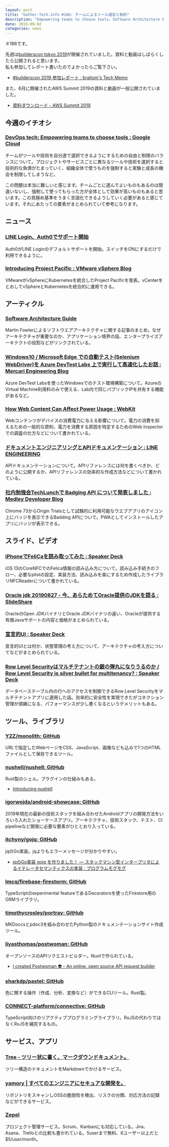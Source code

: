 ```yaml
---
layout: post
title: "Gather-Tech.info #166: チームによるツール選定と制約"
description: "Empowering teams to choose tools、Software Architecture Guide など"
date: 2019-09-02
categories: news
---
```


＃166です。

先週は[builderscon tokyo 2019](https://builderscon.io/tokyo/2019)が開催されていました。資料と動画はしばらくしたら公開されると思います。  
私も参加してレポート書いたのでよかったらご覧下さい。

- [#builderscon 2019 参加レポート : braitom's Tech Memo](https://braitom.hatenablog.com/entry/2019/09/01/222845)

また、6月に開催されたAWS Summit 2019の資料と動画が一般公開されていました。

- [資料ダウンロード - AWS Summit 2019](https://aws.amazon.com/jp/summits/tokyo-osaka-2019-report/)

## 今週のイチオシ

### [DevOps tech: Empowering teams to choose tools : Google Cloud](https://cloud.google.com/solutions/devops/devops-tech-teams-empowered-to-choose-tools)

チームがツールや技術を自分達で選択できるようにするための自由と制限のバランスについて。プロジェクトやサービスごとに異なるツールや技術を選択すると技術的な負債がたまっていく、組織全体で使うものを強制すると実験と成長の機会を制限してしまうなど。

この問題は本当に難しいと感じます。チームごとに選んでよいものもあるのは間違いないし、強制して使ってもらった方が全体として効果が高いものもあると思います。この見極め基準をうまく言語化できるようしていく必要があると感じています。それにあたっての要素がまとめられていて参考になります。

## ニュース

### [LINE Login、Auth0でサポート開始](https://auth0.com/blog/jp-line-login-now-supported-with-auth0/)

Auth0がLINE Loginのデフォルトサポートを開始。スイッチをONにするだけで利用できるように。

### [Introducing Project Pacific : VMware vSphere Blog](https://blogs.vmware.com/vsphere/2019/08/introducing-project-pacific.html)

VMwareがvSphereにKubernetesを統合したProject Pacificを発表。vCenterをとおしてvSphereとKubernetesを統合的に運用できる。

## アーティクル

### [Software Architecture Guide](https://martinfowler.com/architecture/)

Martin Fowlerによるソフトウエアアーキテクチャに関する記事のまとめ。なぜアーキテクチャが重要なのか、アプリケーション境界の話、エンタープライズアーキテクトの役割などがリンクされている。

### [Windows10 / Microsoft Edge での自動テスト(Selenium WebDriver)を Azure DevTest Labs 上で実行して高速化したお話 : Mercari Engineering Blog](https://tech.mercari.com/entry/2019/08/27/080000)

Azure DevTest Labsを使ったWindowsでのテスト環境構築について。AzureのVirtual Machine利用料のみで使える、Lab内で同じパブリックIPを共有する機能があるなど。

### [How Web Content Can Affect Power Usage : WebKit](https://webkit.org/blog/8970/how-web-content-can-affect-power-usage/)

Webコンテンツがデバイスの消費電力に与える影響について。電力の消費を抑えるための一般的な原則、電力を消費する原因を特定するためのWeb Inspectorでの調査の仕方などについて書かれている。

### [ドキュメントエンジニアリングとAPIドキュメンテーション : LINE ENGINEERING](https://engineering.linecorp.com/ja/blog/document-engineering-api-documentation/)

APIドキュメンテーションについて。APIリファレンスには何を書くべきか、どのように公開するか、APIリファレンスの効率的な作成方法などについて書かれている。

### [社内勉強会TechLunchで Badging API について発表しました : Medley Developer Blog](https://developer.medley.jp/entry/2019/08/27/174256)

Chrome 73からOrigin Trialsとして試験的に利用可能なウエブアプリのアイコン上にバッジを表示できるBadding APIについて。PWAとしてインストールしたアプリにバッジが表示できる。

## スライド、ビデオ

### [iPhoneでFeliCaを読み取ってみた : Speaker Deck](https://speakerdeck.com/tattn/iphonedefelicawodu-miqu-tutemita)

iOS 13のCoreNFCでのFelica情報の読み込み方について。読み込み手続きのフロー、必要なplistの設定、実装方法、読み込みを楽にするため作成したライブラリNFCReaderについて書かれている。

### [Oracle jdk 20190827 - 今、あらためてOracle提供のJDKを語る : SlideShare](https://www.slideshare.net/oracle4engineer/oracle-jdk-20190827-oraclejdk)

OracleのOpen JDKバイナリとOracle JDKバイナリの違い、Oracleが提供する有償Javaサポートの内容と価格がまとめられている。

### [宣言的UI : Speaker Deck](https://speakerdeck.com/sonatard/xuan-yan-de-ui)

宣言的UIとは何か、状態管理の考え方について、アーキテクチャの考え方についてなどがまとめられている。

### [Row Level Securityはマルチテナントの銀の弾丸になりうるのか / Row Level Security is silver bullet for multitenancy? : Speaker Deck](https://speakerdeck.com/yudppp/row-level-security-is-silver-bullet-for-multitenancy)

データベーステーブル内の行へのアクセスを制御できるRow Level Securityをマルチテナントアプリに適用した話。効率的に安全性を実現できたがコネクション管理が煩雑になる、パフォーマンスが少し悪くなるというデメリットもある。

## ツール、ライブラリ

### [Y2Z/monolith: GitHub](https://github.com/Y2Z/monolith)

URLで指定したWebページをCSS、JavaScript、画像なども込みで1つのHTMLファイルとして保存できるツール。

### [nushell/nushell: GitHub](https://github.com/nushell/nushell)

Rust製のシェル。プラグインの仕組みもある。

- [Introducing nushell](http://www.jonathanturner.org/2019/08/introducing-nushell.html)

### [igorwojda/android-showcase: GitHub](https://github.com/igorwojda/android-showcase)

2019年現在の最新の技術スタックを組み合わせたAndroidアプリの開発方法をいろいろ入れたショーケースアプリ。アーキテクチャ、技術スタック、テスト、CI pipelineなど開発に必要な要素がひととおり入っている。

### [itchyny/gojq: GitHub](https://github.com/itchyny/gojq)

jqのGo実装。jqよりもエラーメッセージが分かりやすい。

- [jqのGo実装 gojq を作りました！ ― スタックマシン型インタープリタによるイテレータセマンティクスの実装 : プログラムモグモグ](https://itchyny.hatenablog.com/entry/2019/08/26/090000)

### [lmcq/firebase-firestorm: GitHub](https://github.com/lmcq/firebase-firestorm)

TypeScriptのexperimental featureであるDecoratorsを使ったFirestore用のORMライブラリ。

### [timothycrosley/portray: GitHub](https://github.com/timothycrosley/portray/)

MKDoccsとpdoc3を組み合わせたPython製のドキュメンテーションサイト作成ツール。

### [liyasthomas/postwoman: GitHub](https://github.com/liyasthomas/postwoman)

オープンソースのAPIリクエストビルダー。Nuxtで作られている。

- [I created Postwoman 👽 - An online, open source API request builder](https://www.indiehackers.com/post/17788d573f)

### [sharkdp/pastel: GitHub](https://github.com/sharkdp/pastel)

色に関する操作（作成、分析、変換など）ができるCLIツール。Rust製。

### [CONNECT-platform/connective: GitHub](https://github.com/connect-platform/connective)

TypeScript向けのリアクティブプログラミングライブラリ。RxJSの代わりではなくRxJSを補完するもの。

## サービス、アプリ

### [Tree - ツリー状に書く、マークダウンドキュメント。](https://tree.md/)

ツリー構造のドキュメントをMarkdownでかけるサービス。

### [yamory | すべてのエンジニアにセキュアな開発を。](https://yamory.io/)

リポジトリをスキャンしOSSの脆弱性を検出、リスクの分類、対応方法の記録などができるサービス。

### [Zepel](https://zepel.io/)

プロジェクト管理サービス。Scrum、Kanbanにも対応している。Jira、Asana、Trelloとの比較も書かれている。5userまで無料、6ユーザー以上だと$5/user/month。
